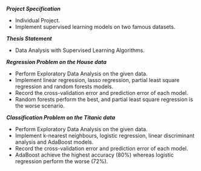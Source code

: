 _**Project Specification**_
* Individual Project.
* Implement supervised learning models on two famous datasets.

_**Thesis Statement**_
* Data Analysis with Supervised Learning Algorithms.

_**Regression Problem on the House data**_
* Perform Exploratory Data Analysis on the given data.
* Implement linear regression, lasso regression, partial least square regression and random forests models.
* Record the cross-validation error and prediction error of each model.
* Random forests perform the best, and partial least square regression is the worse scenario.

_**Classification Problem on the Titanic data**_
* Perform Exploratory Data Analysis on the given data.
* Implement k-nearest neighbours, logistic regression, linear discriminant analysis and AdaBoost models.
* Record the cross-validation error and prediction error of each model.
* AdaBoost achieve the highest accuracy (80%) whereas logistic regression perform the worse (72%).

